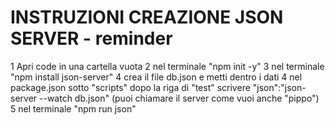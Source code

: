 # INSTRUZIONI CREAZIONE JSON SERVER - reminder

1 Apri code in una cartella vuota
2 nel terminale "npm init -y"
3 nel terminale "npm install json-server"
4 crea il file db.json e metti dentro i dati
4 nel package.json sotto "scripts" dopo la riga di "test" scrivere "json":"json-server --watch db.json"   (puoi chiamare il server come vuoi anche "pippo")
5 nel terminale "npm run json"
